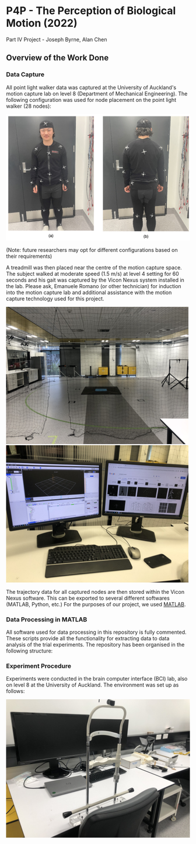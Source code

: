 # P4P - The Perception of Biological Motion (2022)
Part IV Project - Joseph Byrne, Alan Chen

## Overview of the Work Done 

### Data Capture

All point light walker data was captured at the University of Auckland's motion capture lab on level 8 (Department of Mechanical Engineering). The following configuration was used for node placement on the point light walker (28 nodes):

![alt text](/Images/suit.png)

(Note: future researchers may opt for different configurations based on their requirements)

A treadmill was then placed near the centre of the motion capture space. The subject walked at moderate speed (1.5 m/s) at level 4 setting for 60 seconds and his gait was captured by the Vicon Nexus system installed in the lab. Please ask, Emanuele Romano (or other technician) for induction into the motion capture lab and additional assistance with the motion capture technology used for this project.

<p float="left">
  <img src="/Images/mocaplab.jpg" width="500" />
  <img src="/Images/vicondisplays.jpg" width="500" /> 
</p>

The trajectory data for all captured nodes are then stored within the Vicon Nexus software. This can be exported to several different softwares (MATLAB, Python, etc.) For the purposes of our project, we used [MATLAB](https://au.mathworks.com/products/connections/product_detail/vicon-nexus.html).

### Data Processing in MATLAB 

All software used for data processing in this repository is fully commented. These scripts provide all the functionality for extracting data to data analysis of the trial experiments. The repository has been organised in the following structure:


### Experiment Procedure 

Experiments were conducted in the brain computer interface (BCI) lab, also on level 8 at the University of Auckland. The environment was set up as follows:

![alt text](/Images/bcidisplays.jpg)





